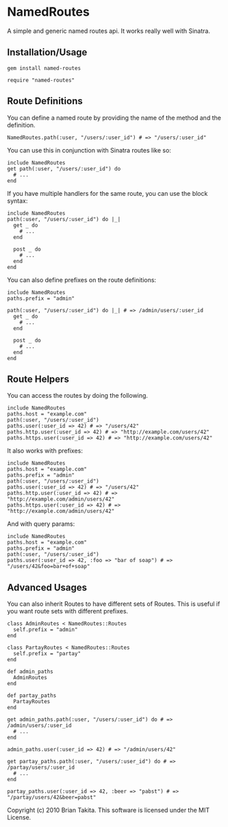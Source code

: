 # NamedRoutes

A simple and generic named routes api. It works really well with Sinatra.

## Installation/Usage

    gem install named-routes

    require "named-routes"

## Route Definitions

You can define a named route by providing the name of the method and the definition.

    NamedRoutes.path(:user, "/users/:user_id") # => "/users/:user_id"

You can use this in conjunction with Sinatra routes like so:

    include NamedRoutes
    get path(:user, "/users/:user_id") do
      # ...
    end

If you have multiple handlers for the same route, you can use the block syntax:

    include NamedRoutes
    path(:user, "/users/:user_id") do |_|
      get _ do
        # ...
      end

      post _ do
        # ...
      end
    end

You can also define prefixes on the route definitions:

    include NamedRoutes
    paths.prefix = "admin"

    path(:user, "/users/:user_id") do |_| # => /admin/users/:user_id
      get _ do
        # ...
      end

      post _ do
        # ...
      end
    end

## Route Helpers

You can access the routes by doing the following.

    include NamedRoutes
    paths.host = "example.com"
    path(:user, "/users/:user_id")
    paths.user(:user_id => 42) # => "/users/42"
    paths.http.user(:user_id => 42) # => "http://example.com/users/42"
    paths.https.user(:user_id => 42) # => "http://example.com/users/42"

It also works with prefixes:

    include NamedRoutes
    paths.host = "example.com"
    paths.prefix = "admin"
    path(:user, "/users/:user_id")
    paths.user(:user_id => 42) # => "/users/42"
    paths.http.user(:user_id => 42) # => "http://example.com/admin/users/42"
    paths.https.user(:user_id => 42) # => "http://example.com/admin/users/42"

And with query params:

    include NamedRoutes
    paths.host = "example.com"
    paths.prefix = "admin"
    path(:user, "/users/:user_id")
    paths.user(:user_id => 42, :foo => "bar of soap") # => "/users/42&foo=bar+of+soap"

## Advanced Usages

You can also inherit Routes to have different sets of Routes. This is useful if you want route sets with different prefixes.

    class AdminRoutes < NamedRoutes::Routes
      self.prefix = "admin"
    end

    class PartayRoutes < NamedRoutes::Routes
      self.prefix = "partay"
    end

    def admin_paths
      AdminRoutes
    end

    def partay_paths
      PartayRoutes
    end

    get admin_paths.path(:user, "/users/:user_id") do # => /admin/users/:user_id
      # ...
    end

    admin_paths.user(:user_id => 42) # => "/admin/users/42"

    get partay_paths.path(:user, "/users/:user_id") do # => /partay/users/:user_id
      # ...
    end

    partay_paths.user(:user_id => 42, :beer => "pabst") # => "/partay/users/42&beer=pabst"

Copyright (c) 2010 Brian Takita. This software is licensed under the MIT License.
